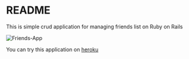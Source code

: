 # README

This is simple crud application for managing friends list on Ruby on Rails

![Friends-App](https://user-images.githubusercontent.com/90027564/144006074-fdf502da-5b6c-42d3-a21f-27d046c2d633.png)

You can try this application on [heroku](https://friendsappruby.herokuapp.com)